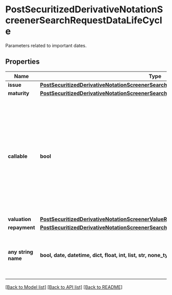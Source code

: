 # PostSecuritizedDerivativeNotationScreenerSearchRequestDataLifeCycle

Parameters related to important dates.

## Properties
Name | Type | Description | Notes
------------ | ------------- | ------------- | -------------
**issue** | [**PostSecuritizedDerivativeNotationScreenerSearchRequestDataLifeCycleIssue**](PostSecuritizedDerivativeNotationScreenerSearchRequestDataLifeCycleIssue.md) |  | [optional] 
**maturity** | [**PostSecuritizedDerivativeNotationScreenerSearchRequestDataLifeCycleMaturity**](PostSecuritizedDerivativeNotationScreenerSearchRequestDataLifeCycleMaturity.md) |  | [optional] 
**callable** | **bool** | Restricts the result to securitized derivatives that are callable (&#x60;true&#x60;) or are not callable (&#x60;false&#x60;). A callable instrument is one that may be redeemed by the issuer prior to maturity. | [optional] 
**valuation** | [**PostSecuritizedDerivativeNotationScreenerValueRangesGetRequestDataLifeCycleValuation**](PostSecuritizedDerivativeNotationScreenerValueRangesGetRequestDataLifeCycleValuation.md) |  | [optional] 
**repayment** | [**PostSecuritizedDerivativeNotationScreenerSearchRequestDataLifeCycleRepayment**](PostSecuritizedDerivativeNotationScreenerSearchRequestDataLifeCycleRepayment.md) |  | [optional] 
**any string name** | **bool, date, datetime, dict, float, int, list, str, none_type** | any string name can be used but the value must be the correct type | [optional]

[[Back to Model list]](../README.md#documentation-for-models) [[Back to API list]](../README.md#documentation-for-api-endpoints) [[Back to README]](../README.md)


